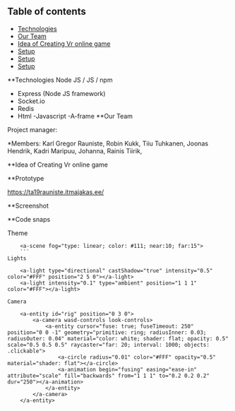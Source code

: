 
## Table of contents
* [Technologies](#Technologies)
* [Our Team](#Our-Team)
* [Idea of Creating Vr online game](#Idea-of-Creating-Vr-online-game)
* [Setup](#setup)
* [Setup](#setup)
* [Setup](#setup)

**Technologies
Node JS / JS / npm
- Express (Node JS framework)
- Socket.io
- Redis
- Html
-Javascript
-A-frame
**Our Team

Project manager:

*Members: Karl Gregor Rauniste, Robin Kukk, Tiiu Tuhkanen, Joonas Hendrik, Kadri Maripuu, Johanna, Rainis Tiirik,

**Idea of Creating Vr online game


**Prototype

https://ta19rauniste.itmajakas.ee/

**Screenshot

**Code snaps

Theme
```
    <a-scene fog="type: linear; color: #111; near:10; far:15">
    ```
Lights
```
        <a-light type="directional" castShadow="true" intensity="0.5" color="#FFF" position="2 5 0"></a-light>
        <a-light intensity="0.1" type="ambient" position="1 1 1" color="#FFF"></a-light>
```
Camera
```
        <a-entity id="rig" position="0 3 0">
            <a-camera wasd-controls look-controls>
                <a-entity cursor="fuse: true; fuseTimeout: 250" position="0 0 -1" geometry="primitive: ring; radiusInner: 0.03; radiusOuter: 0.04" material="color: white; shader: flat; opacity: 0.5" scale="0.5 0.5 0.5" raycaster="far: 20; interval: 1000; objects: .clickable">
                    <a-circle radius="0.01" color="#FFF" opacity="0.5" material="shader: flat"></a-circle>
                    <a-animation begin="fusing" easing="ease-in" attribute="scale" fill="backwards" from="1 1 1" to="0.2 0.2 0.2" dur="250"></a-animation>
                </a-entity>
            </a-camera>
        </a-entity>
```



